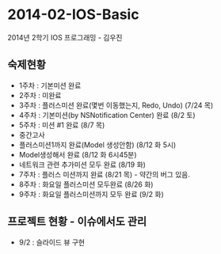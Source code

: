 2014-02-IOS-Basic
=================

2014년 2학기 IOS 프로그래밍 - 김우진


## 숙제현황 ###

- 1주차 : 기본미션 완료
- 2주차 : 미완료
- 3주차 : 플러스미션 완료(몇번 이동했는지, Redo, Undo) (7/24 목)
- 4주차 : 기본미션(by NSNotification Center) 완료 (8/2 토)
- 5주차 : 미션 #1 완료 (8/7 목)
- 중간고사
 - 플러스미션1까지 완료(Model 생성안함) (8/12 화 5시)
 - Model생성해서 완료 (8/12 화 6시45분)
 - 네트워크 관련 추가미션 모두 완료 (8/19 화)
- 7주차 : 플러스 미션까지 완료 (8/21 목) - 약간의 버그 있음.
- 8주차 : 화요일 플러스미션 모두완료 (8/26 화)
- 9주차 : 화요일 플러스미션까지 모두 완료 (9/2 화)

## 프로젝트 현황 - 이슈에서도 관리

- 9/2 : 슬라이드 뷰 구현
